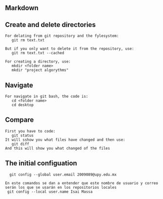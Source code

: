 ## Markdown
## Create and delete directories

    For delating from git repository and the fylesystem:
       git rm text.txt
       
    But if you only want to delete it from the repository, use: 
       git rm text.txt --cached
       
    For creating a directory, use: 
       mkdir <folder name>
       mkdir "project algorythms"
       
## Navigate 

    For navigate in git bash, the code is: 
       cd <folder name>
       cd desktop 
       
## Compare 

    First you have to code: 
       git status
    It will sshow you what files have changed and then use:
       git diff 
    And this will show you what changed of the files
       
  ## The initial configuation
      git config --global user.email 2009089@upy.edu.mx
    
    En este comandos se dan a entender que este nombre de usuario y correo serán los que se usarán en los repositorios locales
     git config --local user.name Isai Massa
